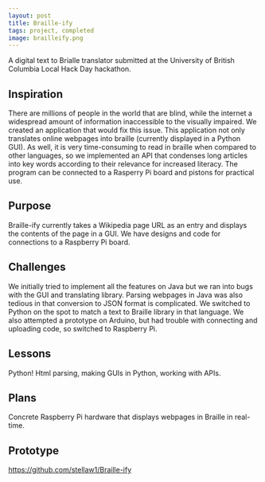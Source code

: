 ```yaml
---
layout: post
title: Braille-ify
tags: project, completed
image: brailleify.png
---
```


A digital text to Brialle translator submitted at the University of British Columbia Local Hack Day hackathon. 

## Inspiration
There are millions of people in the world that are blind, while the internet a widespread amount of information inaccessible to the visually impaired. We created an application that would fix this issue. This application not only translates online webpages into braille (currently displayed in a Python GUI). As well, it is very time-consuming to read in braille when compared to other languages, so we implemented an API that condenses long articles into key words according to their relevance for increased literacy. The program can be connected to a Rasperry Pi board and pistons for practical use.

## Purpose
Braille-ify currently takes a Wikipedia page URL as an entry and displays the contents of the page in a GUI. We have designs and code for connections to a Raspberry Pi board.

## Challenges 
We initially tried to implement all the features on Java but we ran into bugs with the GUI and translating library. Parsing webpages in Java was also tedious in that conversion to JSON format is complicated. We switched to Python on the spot to match a text to Braille library in that language. We also attempted a prototype on Arduino, but had trouble with connecting and uploading code, so switched to Raspberry Pi.

## Lessons
Python!
Html parsing, making GUIs in Python, working with APIs.

## Plans
Concrete Raspberry Pi hardware that displays webpages in Braille in real-time.

## Prototype
https://github.com/stellaw1/Braille-ify